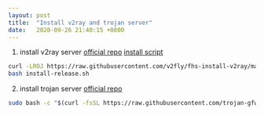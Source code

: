 ```yaml
---
layout: post
title:  "Install v2ray and trojan server"
date:   2020-09-26 21:40:15 +0800
---
```


1. install v2ray server
[official repo](https://github.com/v2fly/v2ray-core)
[install script](https://github.com/v2fly/fhs-install-v2ray)

```bash
curl -LROJ https://raw.githubusercontent.com/v2fly/fhs-install-v2ray/master/install-release.sh
bash install-release.sh
```

2. install trojan server
[official repo](https://github.com/trojan-gfw/trojan)

```bash
sudo bash -c "$(curl -fsSL https://raw.githubusercontent.com/trojan-gfw/trojan-quickstart/master/trojan-quickstart.sh)"
```
